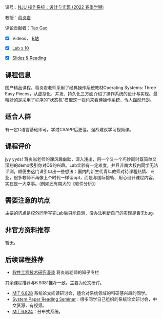 课号：[NJU 操作系统：设计与实现 (2022 春季学期)](http://jyywiki.cn/OS/2022/)

教授：[蒋炎岩](http://jyywiki.cn/)

评论贡献者：[Tao Gao](https://github.com/GTnull)

- [X] Videos， [B站](https://space.bilibili.com/202224425/channel/collectiondetail?sid=192498)

- [X] [Lab x 10](http://jyywiki.cn/OS/2022/)

- [X] [Slides & Reading](http://jyywiki.cn/OS/2022/)

## 课程信息

国产精品课程。蒋炎岩老师采用了经典操作系统教材Operating Systems: Three Easy Pieces，从虚拟化、并发、持久化三方面介绍了操作系统的设计与实现。最精妙的是采用了程序的“状态机”模型这一视角来看待操作系统，令人豁然开朗。

## 适合人群

有一定C语言基础即可，学过CSAPP后更佳。强烈建议学习视频课。

## 课程评价

jyy yyds! 蒋炎岩老师的课风趣幽默，深入浅出，用一个又一个巧妙同时既简单又深刻的demo吸引你对OS的兴趣。Lab实验有一定难度，并且非南大校内同学无法评测。顺便由这门课引申出一些想法：国内的新生代青年教师对待课程热情、专业，很多教师不再像上个时代一样读ppt，而是与国际接轨、用心设计课程内容，实在是一大幸事。(例如还有南大的《软件分析》)

## 需要注意的坑点
主要的坑点是校外同学写完Lab后只能自测，没办法判断自己的实现是否无bug。

## 非官方资料推荐

暂无。

## 后续课程推荐

- [软件工程技术研究漫谈](https://zhuanlan.zhihu.com/se-research) 蒋炎岩老师的知乎专栏

其余课程推荐与6.S081推荐一致，主要为论文研讨。
- [MIT 6.828](https://abelay.github.io/6828seminar/index.html) 系统论文阅读研讨会，适合对系统领域的科研感兴趣的同学。
- [System Paper Reading Seminar](https://learn-sys.github.io/cn/reading/)：很多同学自己组织的系统论文研讨会，中文资源，有视频。
- [MIT 6.824](https://pdos.csail.mit.edu/6.824/)：分布式系统。
